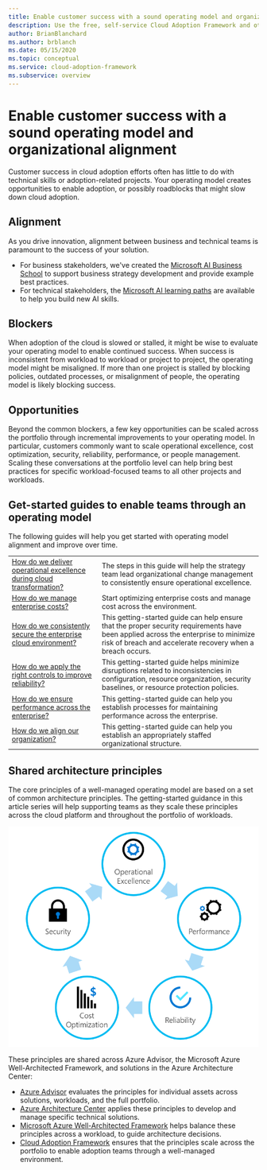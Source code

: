 ```yaml
---
title: Enable customer success with a sound operating model and organizational alignment
description: Use the free, self-service Cloud Adoption Framework and other tools to help you make cloud adoption decisions that enable customer success.
author: BrianBlanchard
ms.author: brblanch
ms.date: 05/15/2020
ms.topic: conceptual
ms.service: cloud-adoption-framework
ms.subservice: overview
---
```


# Enable customer success with a sound operating model and organizational alignment

Customer success in cloud adoption efforts often has little to do with technical skills or adoption-related projects. Your operating model creates opportunities to enable adoption, or possibly roadblocks that might slow down cloud adoption.

## Alignment

As you drive innovation, alignment between business and technical teams is paramount to the success of your solution.

- For business stakeholders, we've created the [Microsoft AI Business School](https://www.microsoft.com/ai/ai-business-school) to support business strategy development and provide example best practices.
- For technical stakeholders, the [Microsoft AI learning paths](https://docs.microsoft.com/learn/) are available to help you build new AI skills.

## Blockers

When adoption of the cloud is slowed or stalled, it might be wise to evaluate your operating model to enable continued success. When success is inconsistent from workload to workload or project to project, the operating model might be misaligned. If more than one project is stalled by blocking policies, outdated processes, or misalignment of people, the operating model is likely blocking success.

## Opportunities

Beyond the common blockers, a few key opportunities can be scaled across the portfolio through incremental improvements to your operating model. In particular, customers commonly want to scale operational excellence, cost optimization, security, reliability, performance, or people management. Scaling these conversations at the portfolio level can help bring best practices for specific workload-focused teams to all other projects and workloads.

## Get-started guides to enable teams through an operating model

The following guides will help you get started with operating model alignment and improve over time.

|                                                                                     |                                                                                                                                |
|-------------------------------------------------------------------------------------|--------------------------------------------------------------------------------------------------------------------------------|
| [How do we deliver operational excellence during cloud transformation?](./operational-excellence.md)                   | The steps in this guide will help the strategy team lead organizational change management to consistently ensure operational excellence. |
| [How do we manage enterprise costs?](./manage-costs.md)                                          | Start optimizing enterprise costs and manage cost across the environment.                                                                           |
| [How do we consistently secure the enterprise cloud environment?](./security.md)             | This getting-started guide can help ensure that the proper security requirements have been applied across the enterprise to minimize risk of breach and accelerate recovery when a breach occurs.                                       |
| [How do we apply the right controls to improve reliability?](./reliability.md)                   | This getting-started guide helps minimize disruptions related to inconsistencies in configuration, resource organization, security baselines, or resource protection policies. |
| [How do we ensure performance across the enterprise?](./performance.md)                               | This getting-started guide can help you establish processes for maintaining performance across the enterprise.                               |
| [How do we align our organization?](./org-alignment.md)                               | This getting-started guide can help you establish an appropriately staffed organizational structure.                               |

## Shared architecture principles

The core principles of a well-managed operating model are based on a set of common architecture principles. The getting-started guidance in this article series will help supporting teams as they scale these principles across the cloud platform and throughout the portfolio of workloads.

![Diagram that illustrates shared architecture principles.](../_images/shared-principles.png)

These principles are shared across Azure Advisor, the Microsoft Azure Well-Architected Framework, and solutions in the Azure Architecture Center:

- [Azure Advisor](https://docs.microsoft.com/azure/advisor/advisor-overview) evaluates the principles for individual assets across solutions, workloads, and the full portfolio.
- [Azure Architecture Center](https://docs.microsoft.com/azure/architecture) applies these principles to develop and manage specific technical solutions.
- [Microsoft Azure Well-Architected Framework](https://docs.microsoft.com/azure/architecture/framework) helps balance these principles across a workload, to guide architecture decisions.
- [Cloud Adoption Framework](../index.yml) ensures that the principles scale across the portfolio to enable adoption teams through a well-managed environment.
